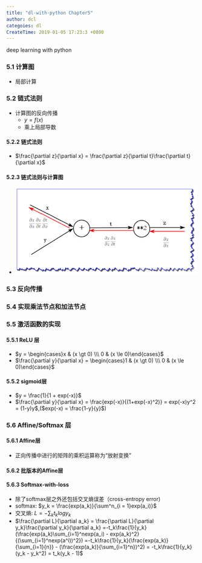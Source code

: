 ```yaml
---
title: "dl-with-python Chapter5"
author: dcl
categoies: dl
CreateTime: 2019-01-05 17:23:3 +0800
---
```


deep learning with python

<!--more-->

### 5.1 计算图
- 局部计算
### 5.2 链式法则
- 计算图的反向传播
    - $y = f(x)$
    - 乘上局部导数
#### 5.2.2 链式法则
- $\frac{\partial z}{\partial x} = \frac{\partial z}{\partial t}\frac{\partial t}{\partial x}$
#### 5.2.3 链式法则与计算图
- !['chain'](../images/chain.png)
### 5.3 反向传播
### 5.4 实现乘法节点和加法节点
### 5.5 激活函数的实现
#### 5.5.1 ReLU 层
- $y = \begin{cases}x & (x \gt 0) \\\ 0 & (x \le 0)\end{cases}$
- $\frac{\partial y}{\partial x} = \begin{cases}1 & (x \gt 0) \\\ 0 & (x \le 0)\end{cases}$
#### 5.5.2 sigmoid层
- $y = \frac{1}{1 + exp(-x)}$
- $\frac{\partial y}{\partial x} = \frac{exp(-x)}{(1+exp(-x)^2)} = exp(-x)y^2 = (1-y)y$,($exp(-x) = \frac{1-y}{y}$) 
### 5.6 Affine/Softmax 层
#### 5.6.1 Affine层
- 正向传播中进行的矩阵的乘积运算称为“放射变换”
#### 5.6.2 批版本的Affine层
#### 5.6.3 Softmax-with-loss
- 除了softmax层之外还包括交叉熵误差（cross-entropy error)
- softmax: $y_k = \frac{exp(a_k)}{\sum^n_{i = 1}exp(a_i)}$
- 交叉熵: $L = -\sum_kt_klogy_k$
- $\frac{\partial L}{\partial a_k} = \frac{\partial L}{\partial y_k}\frac{\partial y_k}{\partial a_k} =-t_k\frac{1}{y_k}(\frac{exp(a_k)\sum_{i=1}^nexp(a_i) - exp(a_k)^2}{(\sum_{i=1}^nexp(a^i))^2}) =-t_k\frac{1}{y_k}(\frac{exp(a_k)}{\sum_{i=1}{n}} - (\frac{exp(a_k)}{\sum_{i=1}^n})^2) = -t_k\frac{1}{y_k}(y_k - y_k^2) = t_k(y_k - 1)$